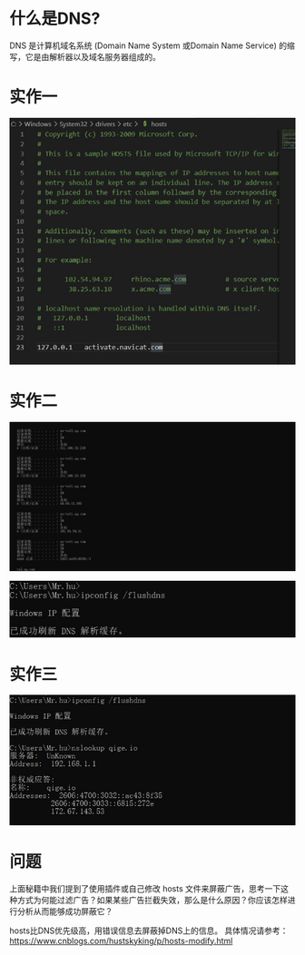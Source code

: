 # 什么是DNS?

DNS 是计算机域名系统 (Domain Name System 或Domain Name Service) 的缩写，它是由解析器以及域名服务器组成的。

# 实作一

![](./image/snipaste20230101_182134.jpg)

# 实作二

![](./image/snipaste20230101_182444.jpg)

![](./image/snipaste20230101_182741.jpg)

# 实作三

![](./image/snipaste20230101_182835.jpg)

# 问题

上面秘籍中我们提到了使用插件或自己修改 hosts 文件来屏蔽广告，思考一下这种方式为何能过滤广告？如果某些广告拦截失效，那么是什么原因？你应该怎样进行分析从而能够成功屏蔽它？

hosts比DNS优先级高，用错误信息去屏蔽掉DNS上的信息。
具体情况请参考：https://www.cnblogs.com/hustskyking/p/hosts-modify.html



